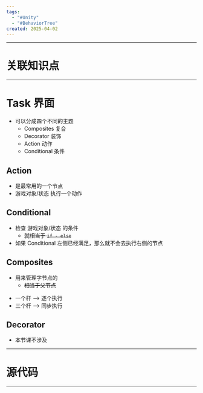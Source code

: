 ```yaml
---
tags:
  - "#Unity"
  - "#BehaviorTree"
created: 2025-04-02
---
```


---
# 关联知识点



---
# Task 界面

- 可以分成四个不同的主题
	- Composites 复合
	- Decorator 装饰
	- Action 动作
	- Conditional 条件
## Action

- 是最常用的一个节点
- 游戏对象/状态 执行一个动作
## Conditional

- 检查 游戏对象/状态 的条件
	- ~~就相当于 `if - else`~~
- 如果 Conditional 左侧已经满足，那么就不会去执行右侧的节点
## Composites 

* 用来管理字节点的
	* ~~相当于父节点~~

- 一个杆 ——> 逐个执行
- 三个杆 ——> 同步执行
## Decorator

- 本节课不涉及

---
# 源代码



---